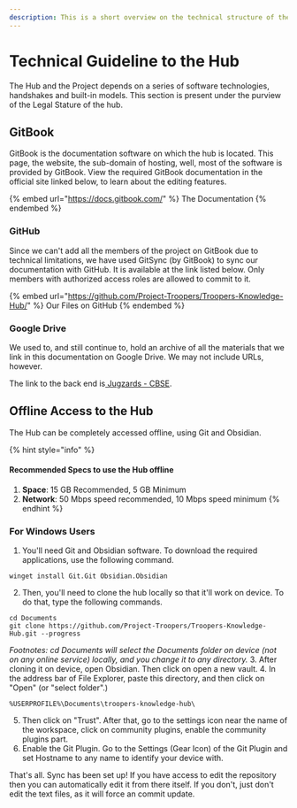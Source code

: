 ```yaml
---
description: This is a short overview on the technical structure of the hub.
---
```

# Technical Guideline to the Hub

The Hub and the Project depends on a series of software technologies, handshakes and built-in models. This section is present under the purview of the Legal Stature of the hub.

## GitBook

GitBook is the documentation software on which the hub is located. This page, the website, the sub-domain of hosting, well, most of the software is provided by GitBook. View the required GitBook documentation in the official site linked below, to learn about the editing features.

{% embed url="https://docs.gitbook.com/" %}
The Documentation
{% endembed %}

### GitHub

Since we can't add all the members of the project on GitBook due to technical limitations, we have used GitSync (by GitBook) to sync our documentation with GitHub. It is available at the link listed below. Only members with authorized access roles are allowed to commit to it.

{% embed url="https://github.com/Project-Troopers/Troopers-Knowledge-Hub/" %}
Our Files on GitHub
{% endembed %}

### Google Drive

We used to, and still continue to, hold an archive of all the materials that we link in this documentation on Google Drive. We may not include URLs, however.

The link to the back end is[ Jugzards - CBSE](https://drive.google.com/drive/folders/1H6GLo8tvjuDqWGfHuYQiZo\_WkKoVZmJX?usp=drive\_link).

## Offline Access to the Hub
The Hub can be completely accessed offline, using Git and Obsidian.

{% hint style="info" %}
#### **Recommended Specs to use the Hub offline**
1. **Space**: 15 GB Recommended, 5 GB Minimum
2. **Network**: 50 Mbps speed recommended, 10 Mbps speed minimum
{% endhint %}

### For Windows Users

1. You'll need Git and Obsidian software. To download the required applications, use the following command.
```
winget install Git.Git Obsidian.Obsidian
```
2. Then, you'll need to clone the hub locally so that it'll work on device. To do that, type the following commands. 
```
cd Documents
git clone https://github.com/Project-Troopers/Troopers-Knowledge-Hub.git --progress
```
*Footnotes: cd Documents will select the Documents folder on device (not on any online service) locally, and you change it to any directory.*
3. After cloning it on device, open Obsidian. Then click on open a new vault. 
4. In the address bar of File Explorer, paste this directory, and then click on "Open" (or "select folder".)
```
%USERPROFILE%\Documents\troopers-knowledge-hub\
```
5. Then click on "Trust". After that, go to the settings icon near the name of the workspace, click on community plugins, enable the community plugins part.
6. Enable the Git Plugin. Go to the Settings (Gear Icon) of the Git Plugin and set Hostname to any name to identify your device with.

That's all. Sync has been set up! If you have access to edit the repository then you can automatically edit it from there itself. If you don't, just don't edit the text files, as it will force an commit update.